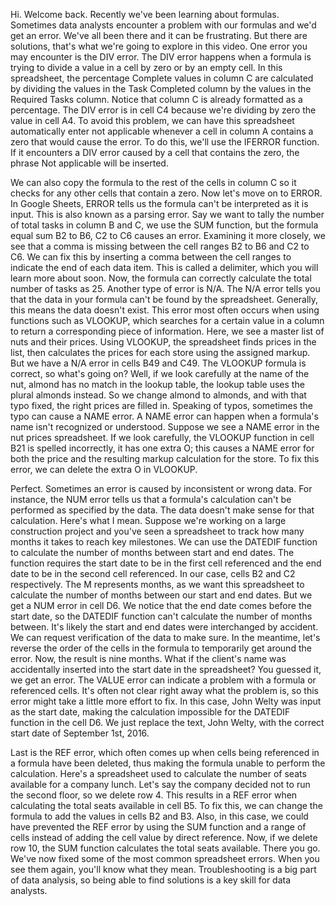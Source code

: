 

Hi. Welcome back. Recently we've been learning about formulas. Sometimes data analysts encounter a problem with our formulas and we'd get an error. We've all been there and it can be frustrating. But there are solutions, that's what we're going to explore in this video. One error you may encounter is the DIV error. The DIV error happens when a formula is trying to divide a value in a cell by zero or by an empty cell. In this spreadsheet, the percentage Complete values in column C are calculated by dividing the values in the Task Completed column by the values in the Required Tasks column. Notice that column C is already formatted as a percentage. The DIV error is in cell C4 because we're dividing by zero the value in cell A4. To avoid this problem, we can have this spreadsheet automatically enter not applicable whenever a cell in column A contains a zero that would cause the error. To do this, we'll use the IFERROR function. If it encounters a DIV error caused by a cell that contains the zero, the phrase Not applicable will be inserted.

We can also copy the formula to the rest of the cells in column C so it checks for any other cells that contain a zero. Now let's move on to ERROR. In Google Sheets, ERROR tells us the formula can't be interpreted as it is input. This is also known as a parsing error. Say we want to tally the number of total tasks in column B and C, we use the SUM function, but the formula equal sum B2 to B6, C2 to C6 causes an error. Examining it more closely, we see that a comma is missing between the cell ranges B2 to B6 and C2 to C6. We can fix this by inserting a comma between the cell ranges to indicate the end of each data item. This is called a delimiter, which you will learn more about soon. Now, the formula can correctly calculate the total number of tasks as 25. Another type of error is N/A. The N/A error tells you that the data in your formula can't be found by the spreadsheet. Generally, this means the data doesn't exist. This error most often occurs when using functions such as VLOOKUP, which searches for a certain value in a column to return a corresponding piece of information. Here, we see a master list of nuts and their prices. Using VLOOKUP, the spreadsheet finds prices in the list, then calculates the prices for each store using the assigned markup. But we have a N/A error in cells B49 and C49. The VLOOKUP formula is correct, so what's going on? Well, if we look carefully at the name of the nut, almond has no match in the lookup table, the lookup table uses the plural almonds instead. So we change almond to almonds, and with that typo fixed, the right prices are filled in. Speaking of typos, sometimes the typo can cause a NAME error. A NAME error can happen when a formula's name isn't recognized or understood. Suppose we see a NAME error in the nut prices spreadsheet. If we look carefully, the VLOOKUP function in cell B21 is spelled incorrectly, it has one extra O; this causes a NAME error for both the price and the resulting markup calculation for the store. To fix this error, we can delete the extra O in VLOOKUP.

Perfect. Sometimes an error is caused by inconsistent or wrong data. For instance, the NUM error tells us that a formula's calculation can't be performed as specified by the data. The data doesn't make sense for that calculation. Here's what I mean. Suppose we're working on a large construction project and you've seen a spreadsheet to track how many months it takes to reach key milestones. We can use the DATEDIF function to calculate the number of months between start and end dates. The function requires the start date to be in the first cell referenced and the end date to be in the second cell referenced. In our case, cells B2 and C2 respectively. The M represents months, as we want this spreadsheet to calculate the number of months between our start and end dates. But we get a NUM error in cell D6. We notice that the end date comes before the start date, so the DATEDIF function can't calculate the number of months between. It's likely the start and end dates were interchanged by accident. We can request verification of the data to make sure. In the meantime, let's reverse the order of the cells in the formula to temporarily get around the error. Now, the result is nine months. What if the client's name was accidentally inserted into the start date in the spreadsheet? You guessed it, we get an error. The VALUE error can indicate a problem with a formula or referenced cells. It's often not clear right away what the problem is, so this error might take a little more effort to fix. In this case, John Welty was input as the start date, making the calculation impossible for the DATEDIF function in the cell D6. We just replace the text, John Welty, with the correct start date of September 1st, 2016.

Last is the REF error, which often comes up when cells being referenced in a formula have been deleted, thus making the formula unable to perform the calculation. Here's a spreadsheet used to calculate the number of seats available for a company lunch. Let's say the company decided not to run the second floor, so we delete row 4. This results in a REF error when calculating the total seats available in cell B5. To fix this, we can change the formula to add the values in cells B2 and B3. Also, in this case, we could have prevented the REF error by using the SUM function and a range of cells instead of adding the cell value by direct reference. Now, if we delete row 10, the SUM function calculates the total seats available. There you go. We've now fixed some of the most common spreadsheet errors. When you see them again, you'll know what they mean. Troubleshooting is a big part of data analysis, so being able to find solutions is a key skill for data analysts.